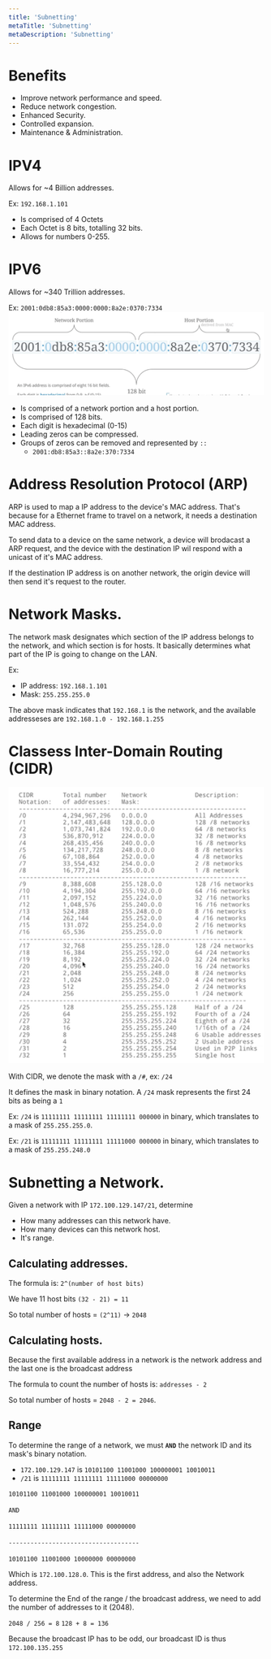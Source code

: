 ```yaml
---
title: 'Subnetting'
metaTitle: 'Subnetting'
metaDescription: 'Subnetting'
---
```


# Benefits

- Improve network performance and speed.
- Reduce network congestion.
- Enhanced Security.
- Controlled expansion.
- Maintenance & Administration.

# IPV4

Allows for ~4 Billion addresses.

Ex: `192.168.1.101`

- Is comprised of 4 Octets
- Each Octet is 8 bits, totalling 32 bits.
- Allows for numbers 0-255.

# IPV6

Allows for ~340 Trillion addresses.

Ex: `2001:0db8:85a3:0000:0000:8a2e:0370:7334`
![IPV6 address](./images/ipv6-address.png)

- Is comprised of a network portion and a host portion.
- Is comprised of 128 bits.
- Each digit is hexadecimal (0-15)
- Leading zeros can be compressed.
- Groups of zeros can be removed and represented by `::`
  - `2001:db8:85a3::8a2e:370:7334`

# Address Resolution Protocol (ARP)

ARP is used to map a IP address to the device's MAC address. That's because for a Ethernet frame to travel on a network, it needs a destination MAC address.

To send data to a device on the same network, a device will brodacast a ARP request, and the device with the destination IP wil respond with a unicast of it's MAC address.

If the destination IP address is on another network, the origin device will then send it's request to the router.

# Network Masks.

The network mask designates which section of the IP address belongs to the network, and which section is for hosts. It basically determines what part of the IP is going to change on the LAN.

Ex:

- IP address: `192.168.1.101`
- Mask: `255.255.255.0`

The above mask indicates that `192.168.1` is the network, and the available addresseses are `192.168.1.0 - 192.168.1.255`

# Classess Inter-Domain Routing (CIDR)

![CIDR chart](./images/cidr-chart.png)

With CIDR, we denote the mask with a `/#`, ex: `/24`

It defines the mask in binary notation. A `/24` mask represents the first 24 bits as being a `1`

Ex: `/24` is `11111111 11111111 11111111 000000` in binary, which translates to a mask of `255.255.255.0`.

Ex: `/21` is `11111111 11111111 11111000 000000` in binary, which translates to a mask of `255.255.248.0`

# Subnetting a Network.

Given a network with IP `172.100.129.147/21`, determine

- How many addresses can this network have.
- How many devices can this network host.
- It's range.

## Calculating addresses.

The formula is: `2^(number of host bits)`

We have 11 host bits `(32 - 21) = 11`

So total number of hosts = `(2^11)` -> `2048`

## Calculating hosts.

Because the first available address in a network is the network address and the last one is the broadcast address

The formula to count the number of hosts is: `addresses - 2`

So total number of hosts = `2048 - 2 = 2046`.

## Range

To determine the range of a network, we must **`AND`** the network ID and its mask's binary notation.

- `172.100.129.147` is `10101100 11001000 100000001 10010011`
- `/21` is `11111111 11111111 11111000 00000000`

```
10101100 11001000 100000001 10010011

AND

11111111 11111111 11111000 00000000

------------------------------------

10101100 11001000 10000000 00000000

```

Which is
`172.100.128.0`. This is the first address, and also the Network address.

To determine the End of the range / the broadcast address, we need to add the number of addresses to it (2048).

`2048 / 256 = 8`
`128 + 8 = 136`

Because the broadcast IP has to be odd, our broadcast ID is thus `172.100.135.255`
